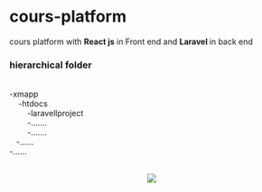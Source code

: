 <h1>cours-platform</h1>
cours platform with <strong>React js</strong> in Front end and <strong>Laravel </strong>in back end 
 
 <h3>hierarchical folder</h3><br>
 -xmapp<br>
&nbsp;&nbsp;&nbsp;  -htdocs<br>
&nbsp;&nbsp;&nbsp;&nbsp;&nbsp;&nbsp;&nbsp;     -laravellproject<br>
&nbsp;&nbsp;&nbsp;&nbsp;&nbsp;&nbsp;&nbsp;     -.......<br>
&nbsp;&nbsp;&nbsp;&nbsp;&nbsp;&nbsp;&nbsp;     -.......<br>
&nbsp;&nbsp; -......<br>
 -......<br>
 <br>
 <p align= "center">
 <img src="https://github.com/Y0unes17/cours-platform/blob/master/Laravel-Opera-2020-06-04-12-32-2.gif?raw=true" >
 </p>

